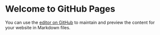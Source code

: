 # Welcome to GitHub Pages

You can use the [editor on GitHub](https://github.com/RegaipKURT/RegaipKurt.github.io/edit/master/README.md) to maintain and preview the content for your website in Markdown files.
